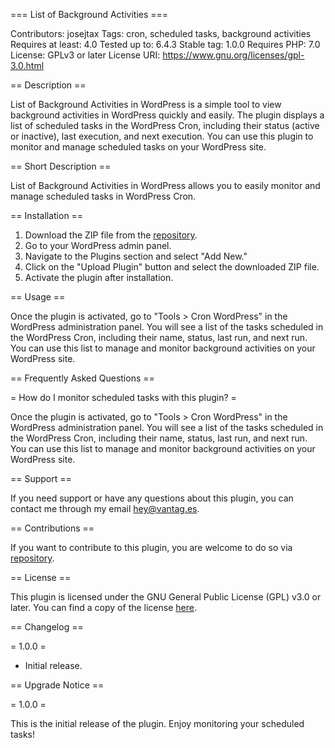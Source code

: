 === List of Background Activities ===

Contributors: josejtax
Tags: cron, scheduled tasks, background activities
Requires at least: 4.0
Tested up to: 6.4.3
Stable tag: 1.0.0
Requires PHP: 7.0
License: GPLv3 or later
License URI: https://www.gnu.org/licenses/gpl-3.0.html

== Description ==

List of Background Activities in WordPress is a simple tool to view background activities in WordPress quickly and easily. The plugin displays a list of scheduled tasks in the WordPress Cron, including their status (active or inactive), last execution, and next execution. You can use this plugin to monitor and manage scheduled tasks on your WordPress site.

== Short Description ==

List of Background Activities in WordPress allows you to easily monitor and manage scheduled tasks in WordPress Cron.

== Installation ==

1. Download the ZIP file from the [repository](https://github.com/vantagdotes/cron-view-wordpress/archive/refs/heads/main.zip).
2. Go to your WordPress admin panel.
3. Navigate to the Plugins section and select "Add New."
4. Click on the "Upload Plugin" button and select the downloaded ZIP file.
5. Activate the plugin after installation.

== Usage ==

Once the plugin is activated, go to "Tools > Cron WordPress" in the WordPress administration panel.
You will see a list of the tasks scheduled in the WordPress Cron, including their name, status, last run, and next run.
You can use this list to manage and monitor background activities on your WordPress site.

== Frequently Asked Questions ==

= How do I monitor scheduled tasks with this plugin? = 

Once the plugin is activated, go to "Tools > Cron WordPress" in the WordPress administration panel. You will see a list of the tasks scheduled in the WordPress Cron, including their name, status, last run, and next run. You can use this list to manage and monitor background activities on your WordPress site.

== Support ==

If you need support or have any questions about this plugin, you can contact me through my email [hey@vantag.es](mailto:hey@vantag.es).

== Contributions ==

If you want to contribute to this plugin, you are welcome to do so via [repository](https://github.com/vantagdotes/cron-view-wordpress).

== License ==

This plugin is licensed under the GNU General Public License (GPL) v3.0 or later. You can find a copy of the license [here](https://www.gnu.org/licenses/gpl-3.0.html).

== Changelog ==

= 1.0.0 =

* Initial release.

== Upgrade Notice ==

= 1.0.0 =

This is the initial release of the plugin. Enjoy monitoring your scheduled tasks!
